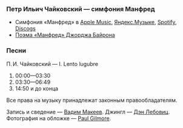 ### Петр Ильич Чайковский — симфония Манфред

- Симфония «Манфред» в
	[Apple Music](https://music.apple.com/album/1510207935),
	[Яндекс.Музыке](https://music.yandex.ru/album/9683454),
	[Spotify](https://open.spotify.com/album/4IyceaNKtAtfoVDTAk8ZGz),
	[Discogs](https://www.discogs.com/release/12613138)
- [Поэма «Манфред» Джорджа Байрона](http://www.lib.ru/POEZIQ/BAJRON/byron4_1.txt)

### Песни

П. И. Чайковский — I. Lento lugubre

1. 00:00—03:30
2. 03:30—06:49
3. 14:50 и до конца

Все права на музыку принадлежат законным правообладателям.

Запись и сведение — [Вадим Макеев](https://twitter.com/pepelsbey).
Джингл — [Дэн Лебовиц](https://www.youtube.com/channel/UC38A5qHrlc_Zgua7vL4b96w).
Фотография на обложке — [Paul Gilmore](https://unsplash.com/photos/mqO0Rf-PUMs).
